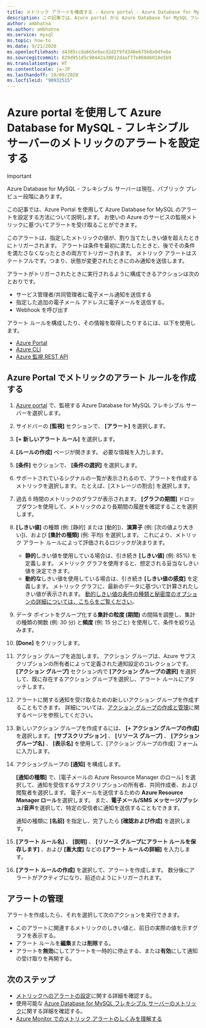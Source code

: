 ```yaml
---
title: メトリック アラートを構成する - Azure portal - Azure Database for MySQL - フレキシブル サーバー
description: この記事では、Azure portal から Azure Database for MySQL フレキシブル サーバーのメトリック アラートを構成およびアクセスする方法について説明します。
author: ambhatna
ms.author: ambhatna
ms.service: mysql
ms.topic: how-to
ms.date: 9/21/2020
ms.openlocfilehash: d4385ccda665e9acd2d2f9fd340e675b8a9dfe6e
ms.sourcegitcommit: 829d951d5c90442a38012daaf77e86046018e5b9
ms.translationtype: HT
ms.contentlocale: ja-JP
ms.lasthandoff: 10/09/2020
ms.locfileid: "90932515"
---
```

# <a name="use-the-azure-portal-to-set-up-alerts-on-metrics-for-azure-database-for-mysql---flexible-server"></a>Azure portal を使用して Azure Database for MySQL - フレキシブル サーバーのメトリックのアラートを設定する 

> [!IMPORTANT] 
> Azure Database for MySQL - フレキシブル サーバーは現在、パブリック プレビュー段階にあります。

この記事では、Azure Portal を使用して Azure Database for MySQL のアラートを設定する方法について説明します。 お使いの Azure のサービスの監視メトリックに基づいてアラートを受け取ることができます。

このアラートは、指定したメトリックの値が、割り当てたしきい値を超えたときにトリガーされます。 アラートは条件を最初に満たしたときと、後でその条件を満たさなくなったときの両方でトリガーされます。 メトリック アラートはステートフルです。つまり、状態が変更されたときにのみ通知を送信します。

アラートがトリガーされたときに実行されるように構成できるアクションは次のとおりです。
* サービス管理者/共同管理者に電子メール通知を送信する
* 指定した追加の電子メール アドレスに電子メールを送信する。
* Webhook を呼び出す

アラート ルールを構成したり、その情報を取得したりするには、以下を使用します。
* [Azure Portal](../../azure-monitor/platform/alerts-metric.md#create-with-azure-portal)
* [Azure CLI](../../azure-monitor/platform/alerts-metric.md#with-azure-cli)
* [Azure 監視 REST API](https://docs.microsoft.com/rest/api/monitor/metricalerts)

## <a name="create-an-alert-rule-on-a-metric-from-the-azure-portal"></a>Azure Portal でメトリックのアラート ルールを作成する
1. [Azure portal](https://portal.azure.com/) で、監視する Azure Database for MySQL フレキシブル サーバーを選択します。
2. サイドバーの **[監視]** セクションで、 **[アラート]** を選択します。
3. **[+ 新しいアラート ルール]** を選択します。
4. **[ルールの作成]** ページが開きます。 必要な情報を入力します。
5. **[条件]** セクションで、 **[条件の選択]** を選択します。
6. サポートされているシグナルの一覧が表示されるので、アラートを作成するメトリックを選択します。 たとえば、[ストレージの割合] を選択します。
7. 過去 6 時間のメトリックのグラフが表示されます。 **[グラフの期間]** ドロップダウンを使用して、メトリックのより長期間の履歴を確認することを選択します。
8. **[しきい値]** の種類 (例: [静的] または [動的])、**演算子** (例: [次の値より大きい])、および **[集計の種類]** (例: 平均) を選択します。 これにより、メトリック アラート ルールによって評価されるロジックが決まります。
    - **静的**しきい値を使用している場合は、引き続き **[しきい値]** (例: 85%) を定義します。 メトリック グラフを使用すると、想定される妥当なしきい値を決定できます。
    - **動的な**しきい値を使用している場合は、引き続き **[しきい値の感度]** を定義します。 メトリック グラフに、最新のデータに基づいて計算されたしきい値が表示されます。 [動的しきい値の条件の種類と秘密度のオプションの詳細については、こちらをご覧ください](../../azure-monitor/platform/alerts-dynamic-thresholds.md)。
9. データ ポイントをグループ化する**集計の粒度 (期間)** の間隔を調整し、集計の種類の関数 (例: 30 分) と**頻度** (例: 15 分ごと) を使用して、条件を絞り込みます。
10. **[Done]** をクリックします。
11. アクション グループを追加します。 アクション グループは、Azure サブスクリプションの所有者によって定義された通知設定のコレクションです。 **[アクション グループ]** セクション内で **[アクション グループの選択]** を選択して、既に存在するアクション グループを選択し、アラート ルールにアタッチします。
12. アラートに関する通知を受け取るための新しいアクション グループを作成することもできます。 詳細については、[アクション グループの作成と管理](../../azure-monitor/platform/action-groups.md)に関するページを参照してください。
13. 新しいアクション グループを作成するには、 **[+ アクション グループの作成]** を選択します。 **[サブスクリプション]** 、 **[リソース グループ]** 、 **[アクション グループ名]** 、 **[表示名]** を使用して、[アクション グループの作成] フォームに入力します。
14. アクショングループの **[通知]** を構成します。
    
    **[通知の種類]** で、[電子メールの Azure Resource Manager のロール] を選択して、通知を受信するサブスクリプションの所有者、共同作成者、および閲覧者を選択します。 電子メールを送信するための **Azure Resource Manager ロール**を選択します。
    また、**電子メール/SMS メッセージ/プッシュ/音声**を選択して、特定の受信者に通知を送信することもできます。

    通知の種類に **[名前]** を指定し、完了したら **[確認および作成]** を選択します。

    <!--:::image type="content" source="./media/howto-alert-on-metric/10-action-group-type.png" alt-text="Action group":::-->
    
15. **[アラート ルール名]** 、 **[説明]** 、 **[リソース グループにアラート ルールを保存します]** 、および **[重大度]** などの **[アラート ルールの詳細]** を入力します。

    <!--:::image type="content" source="./media/howto-alert-on-metric/11-name-description-severity.png" alt-text="Action group":::-->

16. **[アラート ルールの作成]** を選択して、アラートを作成します。
    数分後にアラートがアクティブになり、前述のようにトリガーされます。
## <a name="manage-your-alerts"></a>アラートの管理
アラートを作成したら、それを選択して次のアクションを実行できます。

* このアラートに関連するメトリックのしきい値と、前日の実際の値を示すグラフを表示する。
* アラート ルールを**編集**または**削除**する。
* アラートを**無効**にしてアラートを一時的に停止する、または**有効**にして通知の受け取りを再開する。


## <a name="next-steps"></a>次のステップ
- [メトリックへのアラートの設定](../../azure-monitor/platform/alerts-metric.md)に関する詳細を確認する。
- 使用可能な [Azure Database for MySQL フレキシブル サーバーのメトリック](./concepts-monitoring.md)に関する詳細を確認する。
- [Azure Monitor でのメトリック アラートのしくみを理解する](../../azure-monitor/platform/alerts-metric-overview.md)
